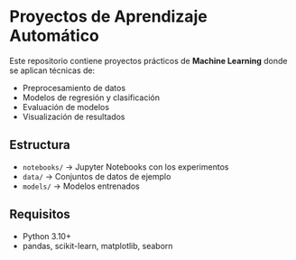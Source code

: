 # Proyectos de Aprendizaje Automático

Este repositorio contiene proyectos prácticos de **Machine Learning** donde se aplican técnicas de:
- Preprocesamiento de datos
- Modelos de regresión y clasificación
- Evaluación de modelos
- Visualización de resultados

## Estructura
- `notebooks/` → Jupyter Notebooks con los experimentos
- `data/` → Conjuntos de datos de ejemplo
- `models/` → Modelos entrenados

## Requisitos
- Python 3.10+
- pandas, scikit-learn, matplotlib, seaborn
